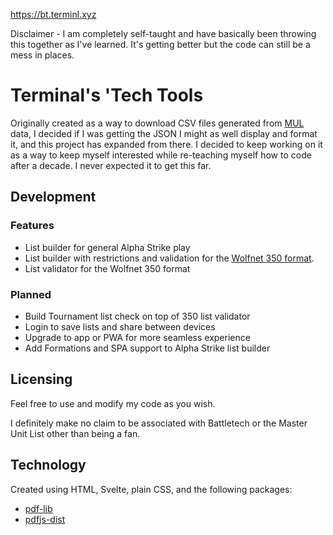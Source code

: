 https://bt.terminl.xyz

Disclaimer - I am completely self-taught and have basically been throwing this together as I've learned. It's getting better but the code can still be a mess in places.

# Terminal's 'Tech Tools

Originally created as a way to download CSV files generated from [MUL](http://www.masterunitlist.info) data, I decided if I was getting the JSON I might as well display and format it, and this project has expanded from there. I decided to keep working on it as a way to keep myself interested while re-teaching myself how to code after a decade. I never expected it to get this far.

## Development
### Features
- List builder for general Alpha Strike play
- List builder with restrictions and validation for the [Wolfnet 350 format](https://wolfsdragoons.com).
- List validator for the Wolfnet 350 format

### Planned
- Build Tournament list check on top of 350 list validator
- Login to save lists and share between devices
- Upgrade to app or PWA for more seamless experience
- Add Formations and SPA support to Alpha Strike list builder

## Licensing 

Feel free to use and modify my code as you wish. 

I definitely make no claim to be associated with Battletech or the Master Unit List other than being a fan.

## Technology

Created using HTML, Svelte, plain CSS, and the following packages:
- [pdf-lib](https://github.com/Hopding/pdf-lib)
- [pdfjs-dist](https://github.com/mozilla/pdfjs-dist)
